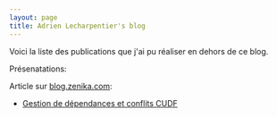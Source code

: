 ```yaml
---
layout: page
title: Adrien Lecharpentier's blog
---
```


<p class="lead">
  Voici la liste des publications que j'ai pu réaliser en dehors de ce blog.
</p>

<p class="lead">Présenatations:</p>
<ul>
</ul>

<p class="lead">Article sur <a href="http://blog.zenika.com" target="_blank">blog.zenika.com</a>:</p>
<ul>
  <li><a href="http://blog.zenika.com/index.php?post/2012/07/24/Gestion-de-d%C3%A9pendances-et-conflits-CUDF-1/3" target="_blank">Gestion de dépendances et conflits CUDF</a></li>
</ul>
